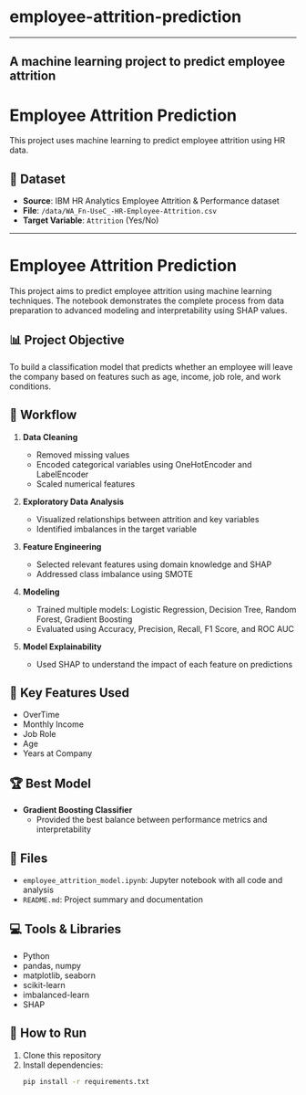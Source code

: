 # employee-attrition-prediction
---
A machine learning project to predict employee attrition
---
# Employee Attrition Prediction
This project uses machine learning to predict employee attrition using HR data.

## 📁 Dataset

- **Source**: IBM HR Analytics Employee Attrition & Performance dataset
- **File**: `/data/WA_Fn-UseC_-HR-Employee-Attrition.csv`
- **Target Variable**: `Attrition` (Yes/No)

---
# Employee Attrition Prediction

This project aims to predict employee attrition using machine learning techniques. The notebook demonstrates the complete process from data preparation to advanced modeling and interpretability using SHAP values.

## 📊 Project Objective

To build a classification model that predicts whether an employee will leave the company based on features such as age, income, job role, and work conditions.

## 🔄 Workflow

1. **Data Cleaning**
   - Removed missing values
   - Encoded categorical variables using OneHotEncoder and LabelEncoder
   - Scaled numerical features

2. **Exploratory Data Analysis**
   - Visualized relationships between attrition and key variables
   - Identified imbalances in the target variable

3. **Feature Engineering**
   - Selected relevant features using domain knowledge and SHAP
   - Addressed class imbalance using SMOTE

4. **Modeling**
   - Trained multiple models: Logistic Regression, Decision Tree, Random Forest, Gradient Boosting
   - Evaluated using Accuracy, Precision, Recall, F1 Score, and ROC AUC

5. **Model Explainability**
   - Used SHAP to understand the impact of each feature on predictions

## 📌 Key Features Used

- OverTime
- Monthly Income
- Job Role
- Age
- Years at Company

## 🏆 Best Model

- **Gradient Boosting Classifier**
  - Provided the best balance between performance metrics and interpretability

## 📁 Files

- `employee_attrition_model.ipynb`: Jupyter notebook with all code and analysis
- `README.md`: Project summary and documentation

## 💻 Tools & Libraries

- Python
- pandas, numpy
- matplotlib, seaborn
- scikit-learn
- imbalanced-learn
- SHAP

## 🚀 How to Run

1. Clone this repository
2. Install dependencies:
   ```bash
   pip install -r requirements.txt
